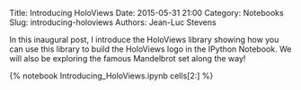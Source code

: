 Title: Introducing HoloViews
Date: 2015-05-31 21:00
Category: Notebooks
Slug: introducing-holoviews
Authors: Jean-Luc Stevens

In this inaugural post, I introduce the HoloViews library showing how
you can use this library to build the HoloViews logo in the IPython
Notebook. We will also be exploring the famous Mandelbrot set along
the way!

<!-- PELICAN_END_SUMMARY -->

{% notebook Introducing_HoloViews.ipynb  cells[2:] %}
